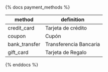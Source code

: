 {% docs payment_methods %}

| method        | definition             |
| ------------- | ---------------------- |
| credit_card   | Tarjeta de crédito     |
| coupon        | Cupón                  |
| bank_transfer | Transferencia Bancaria |
| gift_card     | Tarjeta de Regalo      |

{% enddocs %}